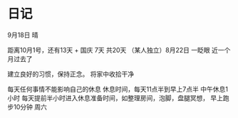 # 日记

 9月18日 晴

 距离10月1号，还有13天 + 国庆 7天 共20天
 （某人独立）8月22日  一眨眼 近一个月过去了

 建立良好的习惯，保持正念。
 将家中收拾干净

 每天任何事情不能影响自己的休息
休息时间，每天11点半到早上7点半 中午休息1小时
每天提前半小时进入休息准备时间，如整理房间，泡脚，盘腿冥想，
早上跑步10分钟
周六







